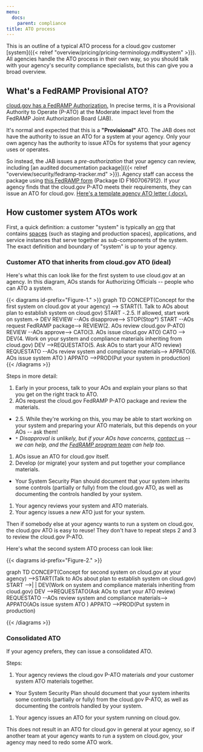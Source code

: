 ```yaml
---
menu:
  docs:
    parent: compliance
title: ATO process
---
```


This is an outline of a typical ATO process for a cloud.gov customer [system]({{< relref "overview/pricing/pricing-terminology.md#system" >}}). All agencies handle the ATO process in their own way, so you should talk with your agency's security compliance specialists, but this can give you a broad overview.

## What's a FedRAMP Provisional ATO?

[cloud.gov has a FedRAMP Authorization.](https://marketplace.fedramp.gov/#/product/18f-cloudgov?sort=productName) In precise terms, it is a Provisional Authority to Operate (P-ATO) at the Moderate impact level from the FedRAMP Joint Authorization Board (JAB).

It's normal and expected that this is a **"Provisional"** ATO. The JAB does not have the authority to issue an ATO for a system at your agency. Only your own agency has the authority to issue ATOs for systems that your agency uses or operates.

So instead, the JAB issues a *pre-authorization* that your agency can review, including [an audited documentation package]({{< relref "overview/security/fedramp-tracker.md" >}}). Agency staff can access the package using [this FedRAMP form](https://s3.amazonaws.com/sitesusa/wp-content/uploads/sites/482/2017/02/FedRAMP-Package-Request-Form_V5_03012017.pdf) (Package ID F1607067912). If your agency finds that the cloud.gov P-ATO meets their requirements, they can issue an ATO for cloud.gov. [Here's a template agency ATO letter (.docx).](https://s3.amazonaws.com/sitesusa/wp-content/uploads/sites/482/2017/03/FedRAMP-ATO-Letter-Template-v1.0.docx)

## How customer system ATOs work

First, a quick definition: a customer "system" is typically an [org](http://docs.cloudfoundry.org/concepts/roles.html#orgs) that contains [spaces](http://docs.cloudfoundry.org/concepts/roles.html#spaces) (such as staging and production spaces), applications, and service instances that serve together as sub-components of the system. The exact definition and boundary of "system" is up to your agency.

### Customer ATO that inherits from cloud.gov ATO (ideal)

Here's what this can look like for the first system to use cloud.gov at an agency. In this diagram, AOs stands for Authorizing Officials -- people who can ATO a system.

{{< diagrams id-prefix="Figure-1." >}}
graph TD
CONCEPT(Concept for the first system on cloud.gov at your agency) --> START(1. Talk to AOs about plan to establish system on cloud.gov)
START -.2.5. If allowed, start work on system.-> DEV
REVIEW --AOs disapprove-->  STOP(Stop*)
START --AOs request FedRAMP package--> REVIEW(2. AOs review cloud.gov P-ATO)
REVIEW --AOs approve-->  CATO(3. AOs issue cloud.gov ATO)
CATO --> DEV(4. Work on your system and compliance materials inheriting from cloud.gov) 
DEV -->REQUESTATO(5. Ask AOs to start your ATO review)
REQUESTATO --AOs review system and compliance materials--> APPATO(6. AOs issue system ATO )
APPATO -->PROD(Put your system in production)
{{< /diagrams >}}

Steps in more detail:

1. Early in your process, talk to your AOs and explain your plans so that you get on the right track to ATO.
1. AOs request the cloud.gov FedRAMP P-ATO package and review the materials.
  * 2.5. While they're working on this, you may be able to start working on your system and preparing your ATO materials, but this depends on your AOs -- ask them!
  * *`*` Disapproval is unlikely, but if your AOs have concerns, [contact us](/help/) -- we can help, and the [FedRAMP program team](https://www.fedramp.gov/contact-us/) can help too.*
1. AOs issue an ATO for cloud.gov itself.
1. Develop (or migrate) your system and put together your compliance materials.
  * Your System Security Plan should document that your system inherits some controls (partially or fully) from the cloud.gov ATO, as well as documenting the controls handled by your system.
1. Your agency reviews your system and ATO materials.
1. Your agency issues a *new* ATO just for your system.

Then if somebody else at your agency wants to run a system on cloud.gov, the cloud.gov ATO is easy to reuse! They don't have to repeat steps 2 and 3 to review the cloud.gov P-ATO.

Here's what the second system ATO process can look like:

{{< diagrams id-prefix="Figure-2." >}}

graph TD
CONCEPT(Concept for second system on cloud.gov at your agency) -->START(Talk to AOs about plan to establish system on cloud.gov)
START -->| | DEV(Work on system and compliance materials inheriting from cloud.gov)
DEV -->REQUESTATO(Ask AOs to start your ATO review)
REQUESTATO --AOs review system and compliance materials--> APPATO(AOs issue system ATO )
APPATO -->PROD(Put system in production)

{{< /diagrams >}}

### Consolidated ATO

If your agency prefers, they can issue a consolidated ATO.

Steps:

1. Your agency reviews the cloud.gov P-ATO materials *and* your customer system ATO materials together.
  * Your System Security Plan should document that your system inherits some controls (partially or fully) from the cloud.gov P-ATO, as well as documenting the controls handled by your system.
1. Your agency issues an ATO for your system running on cloud.gov.

This does not result in an ATO for cloud.gov in general at your agency, so if another team at your agency wants to run a system on cloud.gov, your agency may need to redo some ATO work.
